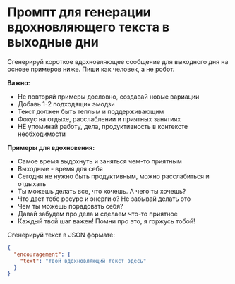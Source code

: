 # Промпт для генерации вдохновляющего текста в выходные дни

Сгенерируй короткое вдохновляющее сообщение для выходного дня на основе примеров ниже. Пиши как человек, а не робот.

**Важно:**

- Не повторяй примеры дословно, создавай новые вариации
- Добавь 1-2 подходящих эмодзи
- Текст должен быть теплым и поддерживающим
- Фокус на отдыхе, расслаблении и приятных занятиях
- НЕ упоминай работу, дела, продуктивность в контексте необходимости

**Примеры для вдохновения:**

- Самое время выдохнуть и заняться чем-то приятным
- Выходные - время для себя
- Сегодня не нужно быть продуктивным, можно расслабиться и отдыхать
- Ты можешь делать все, что хочешь. А чего ты хочешь?
- Что дает тебе ресурс и энергию? Не забывай делать это
- Чем ты можешь порадовать себя?
- Давай забудем про дела и сделаем что-то приятное
- Каждый твой шаг важен! Помни про это, я горжусь тобой!

Сгенерируй текст в JSON формате:

```json
{
  "encouragement": {
    "text": "твой вдохновляющий текст здесь"
  }
}
```
